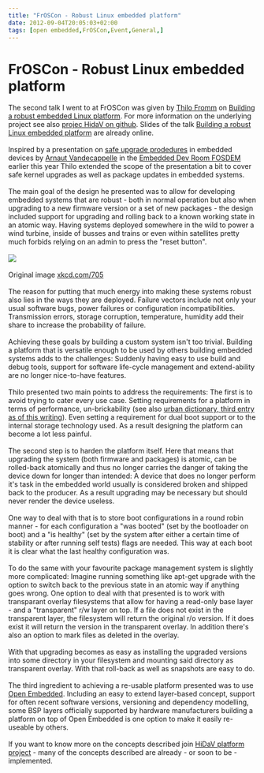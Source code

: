 ```yaml
---
title: "FrOSCon - Robust Linux embedded platform"
date: 2012-09-04T20:05:03+02:00
tags: [open embedded,FrOSCon,Event,General,]
---
```


# FrOSCon - Robust Linux embedded platform


The second talk I went to at FrOSCon was given by <a href="http://thilo-fromm.de">Thilo Fromm</a> on <a 
href="http://programm.froscon.de/2012/events/950.html">Building a robust embedded Linux platform</a>. For more 
information on the underlying project see also <a href="http://github.com/DFE/HidaV/wiki">projec HidaV on github</a>. 
Slides of the talk <a href="http://thilo-fromm.de/~t-lo/slides/linux_platform.pdf">Building a robust Linux embedded 
platform</a> are already online.<br><br>Inspired by a presentation on <a 
href="https://archive.fosdem.org/2012/schedule/event/safe_upgrade_of_embedded_systems.html">safe upgrade prodedures</a> 
in embedded devices by <a href="https://archive.fosdem.org/2012/schedule/speaker/arnaut_vandecappelle.html">Arnaut 
Vandecappelle</a> in the <a href="https://archive.fosdem.org/2012/schedule/track/embedded_devroom.html">Embedded Dev 
Room FOSDEM</a> earlier this year Thilo extended the scope of the presentation a bit to cover safe kernel upgrades as 
well as package updates in embedded systems.<br><br>The main goal of the design he presented was to allow for 
developing embedded systems that are robust - both in normal operation but also when upgrading to a new firmware 
version or a set of new packages - the design included support for upgrading and rolling back to a known working state 
in an atomic way. Having systems deployed somewhere in the wild to power a wind turbine, inside of busses and trains or 
even within satellites pretty much forbids relying on an admin to press the "reset button".<br><br><a 
href="http://xkcd.com/705/"><img src=" http://imgs.xkcd.com/comics/devotion_to_duty.png"></a><br><br><font 
size="small">Original image <a href="http://xkcd.com/705/">xkcd.com/705</a></font><br><br>The reason for putting that 
much energy into making these systems robust also lies in the ways they are deployed. Failure vectors include not only 
your usual software bugs, power failures or configuration incompatibilities. Transmission errors, storage corruption, 
temperature, humidity add their share to increase the probability of failure.<br><br>Achieving these goals by building 
a custom system isn't too trivial. Building a platform that is versatile enough to be used by others building embedded 
systems adds to the challenges: Suddenly having easy to use build and debug tools, support for software life-cycle 
management and extend-ability are no longer nice-to-have features.<br><br>Thilo presented two main points to address 
the requirements: The first is to avoid trying to cater every use case. Setting requirements for a platform in terms of 
performance, un-brickability (see also <a href="http://www.urbandictionary.com/define.php?term=brickable">urban 
dictionary, third entry as of this writing</a>). Even setting a requirement for dual boot support or to the internal 
storage technology used. As a result designing the platform can become a lot less painful.<br><br>The second step is to 
harden the platform itself. Here that means that upgrading the system (both firmware and packages) is atomic, can be 
rolled-back atomically and thus no longer carries the danger of taking the device down for longer than intended: A 
device that does no longer perform it's task in the embedded world usually is considered broken and shipped back to the 
producer. As a result upgrading may be necessary but should never render the device useless.<br><br>One way to deal 
with that is to store boot configurations in a round robin manner - for each configuration a "was booted" (set by the 
bootloader on boot) and a "is healthy" (set by the system after either a certain time of stability or after running 
self tests) flags are needed. This way at each boot it is clear what the last healthy configuration was.<br><br>To do 
the same with your favourite package management system is slightly more complicated: Imagine running something like 
apt-get upgrade with the option to switch back to the previous state in an atomic way if anything goes wrong. One 
option to deal with that presented is to work with transparant overlay filesystems that allow for having a read-only 
base layer - and a "transparent" r/w layer on top. If a file does not exist in the transparent layer, the filesystem 
will return the original r/o version. If it does exist it will return the version in the transparent overlay. In 
addition there's also an option to mark files as deleted in the overlay.<br><br>With that upgrading becomes as easy as 
installing the upgraded versions into some directory in your filesystem and mounting said directory as transparent 
overlay. With that roll-back as well as snapshots are easy to do.<br><br>The third ingredient to achieving a re-usable 
platform presented was to use <a href="http://www.openembedded.org/wiki/Main_Page">Open Embedded</a>. Including an easy 
to extend layer-based concept, support for often recent software versions, versioning and dependency modelling, some 
BSP layers officially supported by hardware manufacturers building a platform on top of Open Embedded is one option to 
make it easily re-useable by others.<br><br>If you want to know more on the concepts described join <a 
href="http://github.com/dfe/hidav">HiDaV platform project</a> - many of the concepts described are already - or soon to 
be - implemented. <br>
